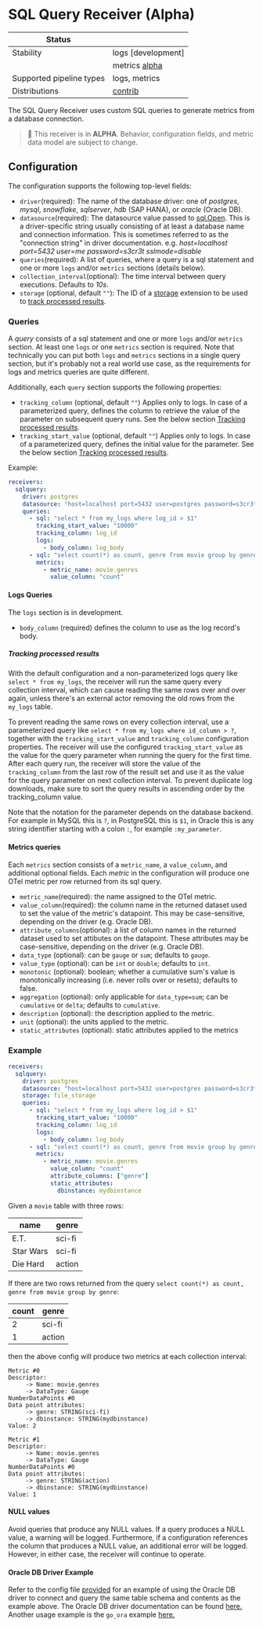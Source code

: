 # SQL Query Receiver (Alpha)

| Status                   |                    |
| ------------------------ | ------------------ |
| Stability                | logs [development] |
|                          | metrics [alpha]    |
| Supported pipeline types | logs, metrics      |
| Distributions            | [contrib]          |

The SQL Query Receiver uses custom SQL queries to generate metrics from a database connection.

> :construction: This receiver is in **ALPHA**. Behavior, configuration fields, and metric data model are subject to
> change.

## Configuration

The configuration supports the following top-level fields:

- `driver`(required): The name of the database driver: one of _postgres_, _mysql_, _snowflake_, _sqlserver_, _hdb_ (SAP
  HANA), or _oracle_ (Oracle DB).
- `datasource`(required): The datasource value passed to [sql.Open](https://pkg.go.dev/database/sql#Open). This is
  a driver-specific string usually consisting of at least a database name and connection information. This is sometimes
  referred to as the "connection string" in driver documentation.
  e.g. _host=localhost port=5432 user=me password=s3cr3t sslmode=disable_
- `queries`(required): A list of queries, where a query is a sql statement and one or more `logs` and/or `metrics` sections (details below).
- `collection_interval`(optional): The time interval between query executions. Defaults to _10s_.
- `storage` (optional, default `""`): The ID of a [storage][storage_extension] extension to be used to [track processed results](#tracking-processed-results).

[storage_extension]: https://github.com/open-telemetry/opentelemetry-collector-contrib/tree/main/extension/storage/filestorage

### Queries

A _query_ consists of a sql statement and one or more `logs` and/or `metrics` section.
At least one `logs` or one `metrics` section is required.
Note that technically you can put both `logs` and `metrics` sections in a single query section,
but it's probably not a real world use case, as the requirements for logs and metrics queries
are quite different.

Additionally, each `query` section supports the following properties:

- `tracking_column` (optional, default `""`) Applies only to logs. In case of a parameterized query,
  defines the column to retrieve the value of the parameter on subsequent query runs.
  See the below section [Tracking processed results](#tracking-processed-results).
- `tracking_start_value` (optional, default `""`) Applies only to logs. In case of a parameterized query, defines the initial value for the parameter.
  See the below section [Tracking processed results](#tracking-processed-results).

Example:

```yaml
receivers:
  sqlquery:
    driver: postgres
    datasource: "host=localhost port=5432 user=postgres password=s3cr3t sslmode=disable"
    queries:
      - sql: "select * from my_logs where log_id > $1"
        tracking_start_value: "10000"
        tracking_column: log_id
        logs:
          - body_column: log_body
      - sql: "select count(*) as count, genre from movie group by genre"
        metrics:
          - metric_name: movie.genres
            value_column: "count"
```

#### Logs Queries

The `logs` section is in development.

- `body_column` (required) defines the column to use as the log record's body.

##### Tracking processed results

With the default configuration and a non-parameterized logs query like `select * from my_logs`,
the receiver will run the same query every collection interval, which can cause reading the same rows
over and over again, unless there's an external actor removing the old rows from the `my_logs` table.

To prevent reading the same rows on every collection interval, use a parameterized query like `select * from my_logs where id_column > ?`,
together with the `tracking_start_value` and `tracking_column` configuration properties.
The receiver will use the configured `tracking_start_value` as the value for the query parameter when running the query for the first time.
After each query run, the receiver will store the value of the `tracking_column` from the last row of the result set and use it as the value for the query parameter on next collection interval. To prevent duplicate log downloads, make sure to sort the query results in ascending order by the tracking_column value.

Note that the notation for the parameter depends on the database backend. For example in MySQL this is `?`, in PostgreSQL this is `$1`, in Oracle this is any string identifier starting with a colon `:`, for example `:my_parameter`.

#### Metrics queries

Each `metrics` section consists of a
`metric_name`, a `value_column`, and additional optional fields.
Each _metric_ in the configuration will produce one OTel metric per row returned from its sql query.

- `metric_name`(required): the name assigned to the OTel metric.
- `value_column`(required): the column name in the returned dataset used to set the value of the metric's datapoint.
  This may be case-sensitive, depending on the driver (e.g. Oracle DB).
- `attribute_columns`(optional): a list of column names in the returned dataset used to set attibutes on the datapoint.
  These attributes may be case-sensitive, depending on the driver (e.g. Oracle DB).
- `data_type` (optional): can be `gauge` or `sum`; defaults to `gauge`.
- `value_type` (optional): can be `int` or `double`; defaults to `int`.
- `monotonic` (optional): boolean; whether a cumulative sum's value is monotonically increasing (i.e. never rolls over
  or resets); defaults to false.
- `aggregation` (optional): only applicable for `data_type=sum`; can be `cumulative` or `delta`; defaults
  to `cumulative`.
- `description` (optional): the description applied to the metric.
- `unit` (optional): the units applied to the metric.
- `static_attributes` (optional): static attributes applied to the metrics

### Example

```yaml
receivers:
  sqlquery:
    driver: postgres
    datasource: "host=localhost port=5432 user=postgres password=s3cr3t sslmode=disable"
    storage: file_storage
    queries:
      - sql: "select * from my_logs where log_id > $1"
        tracking_start_value: "10000"
        tracking_column: log_id
        logs:
          - body_column: log_body
      - sql: "select count(*) as count, genre from movie group by genre"
        metrics:
          - metric_name: movie.genres
            value_column: "count"
            attribute_columns: ["genre"]
            static_attributes:
              dbinstance: mydbinstance
```

Given a `movie` table with three rows:

| name      | genre  |
| --------- | ------ |
| E.T.      | sci-fi |
| Star Wars | sci-fi |
| Die Hard  | action |

If there are two rows returned from the query `select count(*) as count, genre from movie group by genre`:

| count | genre  |
| ----- | ------ |
| 2     | sci-fi |
| 1     | action |

then the above config will produce two metrics at each collection interval:

```
Metric #0
Descriptor:
     -> Name: movie.genres
     -> DataType: Gauge
NumberDataPoints #0
Data point attributes:
     -> genre: STRING(sci-fi)
     -> dbinstance: STRING(mydbinstance)
Value: 2

Metric #1
Descriptor:
     -> Name: movie.genres
     -> DataType: Gauge
NumberDataPoints #0
Data point attributes:
     -> genre: STRING(action)
     -> dbinstance: STRING(mydbinstance)
Value: 1
```

#### NULL values

Avoid queries that produce any NULL values. If a query produces a NULL value, a warning will be logged. Furthermore,
if a configuration references the column that produces a NULL value, an additional error will be logged. However, in
either case, the receiver will continue to operate.

#### Oracle DB Driver Example

Refer to the config file [provided](./testdata/oracledb-receiver-config.yaml) for an example of using the
Oracle DB driver to connect and query the same table schema and contents as the example above.
The Oracle DB driver documentation can be found [here.](https://github.com/sijms/go-ora)
Another usage example is the `go_ora`
example [here.](https://blogs.oracle.com/developers/post/connecting-a-go-application-to-oracle-database)

[alpha]: https://github.com/open-telemetry/opentelemetry-collector#alpha
[contrib]: https://github.com/open-telemetry/opentelemetry-collector-releases/tree/main/distributions/otelcol-contrib

